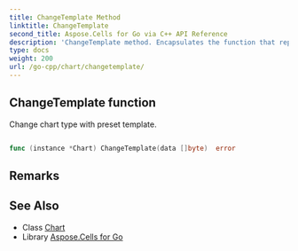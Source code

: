 ```yaml
---
title: ChangeTemplate Method 
linktitle: ChangeTemplate
second_title: Aspose.Cells for Go via C++ API Reference
description: 'ChangeTemplate method. Encapsulates the function that represents changetemplate in Go.'
type: docs
weight: 200
url: /go-cpp/chart/changetemplate/
---
```


## ChangeTemplate function

Change chart type with preset template.

```go

func (instance *Chart) ChangeTemplate(data []byte)  error

```

## Remarks


## See Also

* Class [Chart](../)
* Library [Aspose.Cells for Go](../../)
